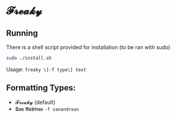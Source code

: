 # 𝓕𝓻𝓮𝓪𝓴𝔂 
## Running
There is a shell script provided for installation (to be ran with sudo)
```sh
sudo ./install.sh
```
Usage: `freaky \[-f type\] text`

## Formatting Types:
- 𝓕𝓻𝓮𝓪𝓴𝔂 (default)
- 𝕾𝖆𝖓 𝕬𝖓𝖉𝖗𝖊𝖆𝖘 `-f sanandreas`
